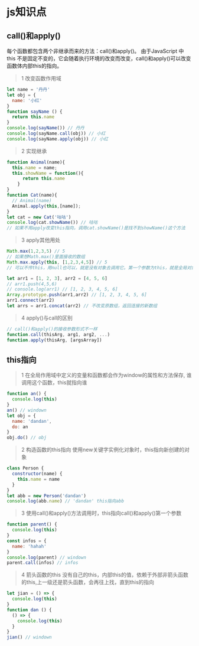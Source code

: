 # js知识点

## call()和apply()
每个函数都包含两个非继承而来的方法：call()和apply()。
由于JavaScript 中 this 不是固定不变的，它会随着执行环境的改变而改变，call()和apply()可以改变函数体内部this的指向。

> 1 改变函数作用域

```js
let name = '丹丹'
let obj = {
  name: '小红'
}
function sayName () {
  return this.name
}
console.log(sayName()) // 丹丹
console.log(sayName.call(obj)) // 小红
console.log(sayName.apply(obj)) // 小红
```
> 2 实现继承
```js
function Animal(name){
  this.name = name;
  this.showName = function(){
      return this.name    
    }    
}
function Cat(name){
  // Animal(name)
  Animal.apply(this,[name]);    
}
let cat = new Cat('咕咕')
console.log(cat.showName()) // 咕咕
// 如果不用apply改变this指向，调用cat.showName()是找不到showName()这个方法
```
> 3 apply其他用处
```js
Math.max(1,2,3,5) // 5
// 如果想Math.max()里面接收的数组
Math.max.apply(this, [1,2,3,4,5]) // 5
// 可以不传this，用null也可以，就是没有对象去调用它。第一个参数为this，就是全局对象去调用Math.max

let arr1 = [1, 2, 3], arr2 = [4, 5, 6]
// arr1.push(4,5,6)
// console.log(arr1) // [1, 2, 3, 4, 5, 6]
Array.prototype.push(arr1,arr2) // [1, 2, 3, 4, 5, 6]
arr1.connect(arr2)
let arrs = arr1.concat(arr2) // 不改变原数组，返回连接的新数组
```
>  4 apply()与call的区别
```js
// call()和apply()的接收参数形式不一样
function.call(thisArg, arg1, arg2, ...)
function.apply(thisArg, [argsArray])
```
## this指向

> 1 在全局作用域中定义的变量和函数都会作为window的属性和方法保存, 谁调用这个函数，this就指向谁
```js
function an() {
  console.log(this)
}
an() // windown
let obj = {
  name: 'dandan',
  do: an
}
obj.do() // obj
```
> 2 构造函数的this指向  使用new关键字实例化对象时，this指向新创建的对象
```js
class Person {
  constructor(name) {
    this.name = name
  }
}
let abb = new Person('dandan')
console.log(abb.name) // 'dandan' this指向abb
```
> 3 使用call()和apply()方法调用时，this指向call()和apply()第一个参数
```js
function parent() {
  console.log(this)
}
const infos = {
  name: 'hahah'
}
console.log(parent) // windown
parent.call(infos) // infos
```
> 4 箭头函数的this 没有自己的this，内部this的值，依赖于外部非箭头函数的this,上一级还是箭头函数，会再往上找，直到this的指向
```js
let jian = () => {
  console.log(this)
}
function dan () {
  () => {
    console.log(this)
  }
}
jian() // windown
```